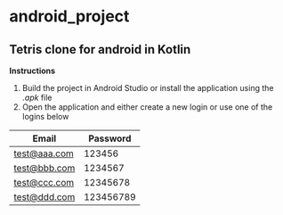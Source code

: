 # android_project
## Tetris clone for android in Kotlin
**Instructions**

1. Build the project in Android Studio or install the application using the *.apk* file
2. Open the application and either create a new login or use one of the logins below

| Email         | Password      |
| ------------- | ------------- |
| test@aaa.com  | 123456        |
| test@bbb.com  | 1234567       |
| test@ccc.com  | 12345678      |
| test@ddd.com  | 123456789     |
